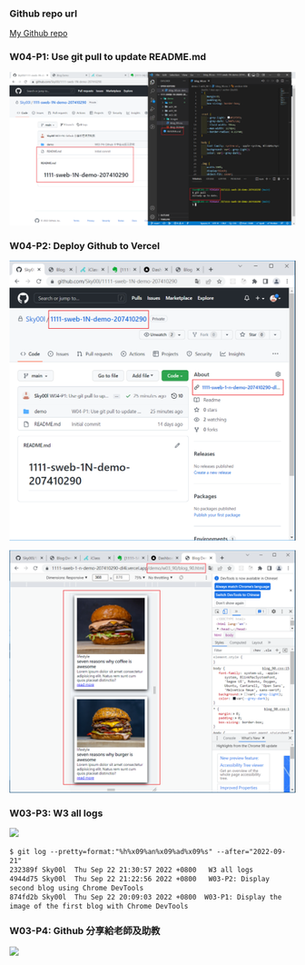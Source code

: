 ### Github repo url

[My Github repo](https://github.com/Sky00l/1111-sweb-1N-demo-207410290)

### W04-P1: Use git pull to update README.md

![](w04-p1.png)

### W04-P2: Deploy Github to Vercel

![](w04-p2-1.png)

![](w04-p2-2.png)

### W03-P3: W3 all logs

![](w03-p3.png)

```
$ git log --pretty=format:"%h%x09%an%x09%ad%x09%s" --after="2022-09-21"
232389f Sky00l  Thu Sep 22 21:30:57 2022 +0800   W3 all logs
4944d75 Sky00l  Thu Sep 22 21:22:56 2022 +0800   W03-P2: Display second blog using Chrome DevTools
874fd2b Sky00l  Thu Sep 22 20:09:03 2022 +0800  W03-P1: Display the image of the first blog with Chrome DevTools

```

### W03-P4: Github 分享給老師及助教

![](w03-p4.png)
